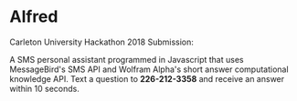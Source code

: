 # Alfred
Carleton University Hackathon 2018 Submission: 

A SMS personal assistant programmed in Javascript that uses MessageBird's SMS API and Wolfram Alpha's short answer computational knowledge API. Text a question to **226-212-3358** and receive an answer within 10 seconds. 
